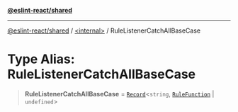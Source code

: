 [**@eslint-react/shared**](../../README.md)

***

[@eslint-react/shared](../../README.md) / [\<internal\>](../README.md) / RuleListenerCatchAllBaseCase

# Type Alias: RuleListenerCatchAllBaseCase

> **RuleListenerCatchAllBaseCase** = [`Record`](Record.md)\<`string`, [`RuleFunction`](RuleFunction.md) \| `undefined`\>
